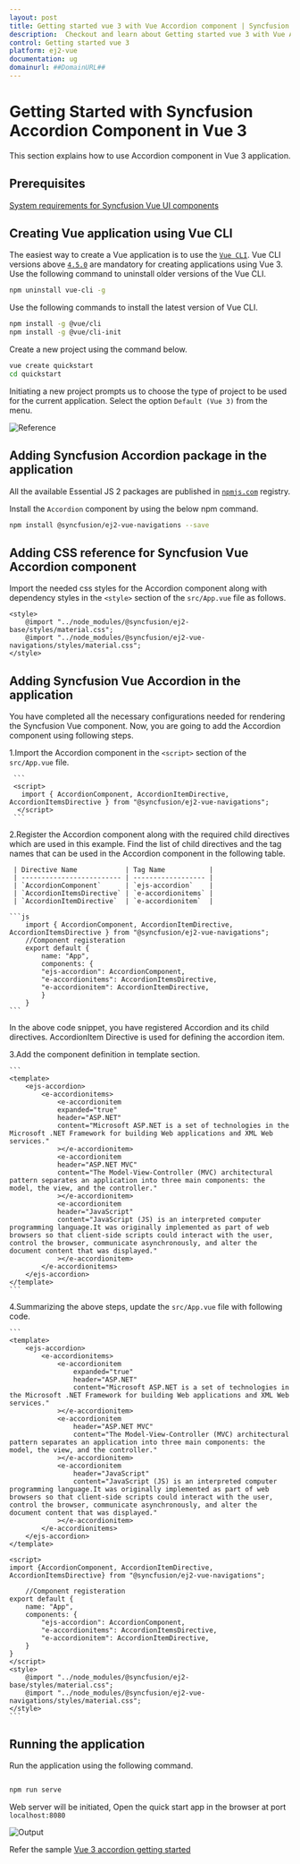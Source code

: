 ```yaml
---
layout: post
title: Getting started vue 3 with Vue Accordion component | Syncfusion
description:  Checkout and learn about Getting started vue 3 with Vue Accordion component of Syncfusion Essential JS 2 and more details.
control: Getting started vue 3 
platform: ej2-vue
documentation: ug
domainurl: ##DomainURL##
---
```


# Getting Started with Syncfusion Accordion Component in Vue 3

This section explains how to use Accordion component in Vue 3 application.

## Prerequisites

[System requirements for Syncfusion Vue UI components](https://ej2.syncfusion.com/vue/documentation/system-requirements/)

## Creating Vue application using Vue CLI

The easiest way to create a Vue application is to use the [`Vue CLI`](https://github.com/vuejs/vue-cli). Vue CLI versions above [`4.5.0`](https://v3.vuejs.org/guide/migration/introduction.html#vue-cli) are mandatory for creating applications using Vue 3. Use the following command to uninstall older versions of the Vue CLI.

```bash
npm uninstall vue-cli -g
```

Use the following commands to install the latest version of Vue CLI.

```bash
npm install -g @vue/cli
npm install -g @vue/cli-init
```

Create a new project using the command below.

```bash
vue create quickstart
cd quickstart

```

Initiating a new project prompts us to choose the type of project to be used for the current application. Select the option `Default (Vue 3)` from the menu.

![Reference](./images/vue3-terminal.png)

## Adding Syncfusion Accordion package in the application

All the available Essential JS 2 packages are published in [`npmjs.com`](https://www.npmjs.com/~syncfusionorg) registry.

Install the `Accordion` component by using the below npm command.

```bash
npm install @syncfusion/ej2-vue-navigations --save
```

## Adding CSS reference for Syncfusion Vue Accordion component

Import the needed css styles for the Accordion component along with dependency styles in the `<style>` section of the `src/App.vue` file as follows.

```
<style>
    @import "../node_modules/@syncfusion/ej2-base/styles/material.css";
    @import "../node_modules/@syncfusion/ej2-vue-navigations/styles/material.css";
</style>
```

## Adding Syncfusion Vue Accordion in the application

You have completed all the necessary configurations needed for rendering the Syncfusion Vue component. Now, you are going to add the Accordion component using following steps.

1.Import the Accordion component in the `<script>` section of the `src/App.vue` file.

     ```
     <script>
       import { AccordionComponent, AccordionItemDirective, AccordionItemsDirective } from "@syncfusion/ej2-vue-navigations";
      </script>
     ```

2.Register the Accordion component along with the required child directives which are used in this example. Find the list of child directives and the tag names that can be used in the Accordion component in the following table.
  
     | Directive Name            | Tag Name           |
     | ------------------------- | ------------------ |
     | `AccordionComponent`      | `ejs-accordion`    |
     | `AccordionItemsDirective` | `e-accordionitems` |
     | `AccordionItemDirective`  | `e-accordionitem`  |

    ```js
        import { AccordionComponent, AccordionItemDirective, AccordionItemsDirective } from "@syncfusion/ej2-vue-navigations";
        //Component registeration
        export default {
            name: "App",
            components: {
            "ejs-accordion": AccordionComponent,
            "e-accordionitems": AccordionItemsDirective,
            "e-accordionitem": AccordionItemDirective,
            }
        }
    ```

   In the above code snippet, you have registered Accordion and its child directives. AccordionItem Directive is  used for defining the accordion item.

3.Add the component definition in template section.

    ```
    <template>
        <ejs-accordion>
            <e-accordionitems>
                <e-accordionitem
                expanded="true"
                header="ASP.NET"
                content="Microsoft ASP.NET is a set of technologies in the Microsoft .NET Framework for building Web applications and XML Web services."
                ></e-accordionitem>
                <e-accordionitem
                header="ASP.NET MVC"
                content="The Model-View-Controller (MVC) architectural pattern separates an application into three main components: the model, the view, and the controller."
                ></e-accordionitem>
                <e-accordionitem
                header="JavaScript"
                content="JavaScript (JS) is an interpreted computer programming language.It was originally implemented as part of web browsers so that client-side scripts could interact with the user, control the browser, communicate asynchronously, and alter the document content that was displayed."
                ></e-accordionitem>
            </e-accordionitems>
        </ejs-accordion>
    </template>
    ```

4.Summarizing the above steps, update the `src/App.vue` file with following code.

    ```
    <template>
        <ejs-accordion>
            <e-accordionitems>
                <e-accordionitem
                    expanded="true"
                    header="ASP.NET"
                    content="Microsoft ASP.NET is a set of technologies in the Microsoft .NET Framework for building Web applications and XML Web services."
                ></e-accordionitem>
                <e-accordionitem
                    header="ASP.NET MVC"
                    content="The Model-View-Controller (MVC) architectural pattern separates an application into three main components: the model, the view, and the controller."
                ></e-accordionitem>
                <e-accordionitem
                    header="JavaScript"
                    content="JavaScript (JS) is an interpreted computer programming language.It was originally implemented as part of web browsers so that client-side scripts could interact with the user, control the browser, communicate asynchronously, and alter the document content that was displayed."
                ></e-accordionitem>
            </e-accordionitems>
        </ejs-accordion>
    </template>

    <script>
    import {AccordionComponent, AccordionItemDirective, AccordionItemsDirective} from "@syncfusion/ej2-vue-navigations";

        //Component registeration
    export default {
        name: "App",
        components: {
            "ejs-accordion": AccordionComponent,
            "e-accordionitems": AccordionItemsDirective,
            "e-accordionitem": AccordionItemDirective,
        }
    }
    </script>
    <style>
        @import "../node_modules/@syncfusion/ej2-base/styles/material.css";
        @import "../node_modules/@syncfusion/ej2-vue-navigations/styles/material.css";
    </style>
    ```

## Running the application

Run the application using the following command.

```bash

npm run serve

```

Web server will be initiated, Open the quick start app in the browser at port `localhost:8080`

![Output](./images/vue3-accordion-demo.png)

Refer the sample [Vue 3 accordion getting started](https://github.com/SyncfusionExamples/vue3-accordion-getting-started)
